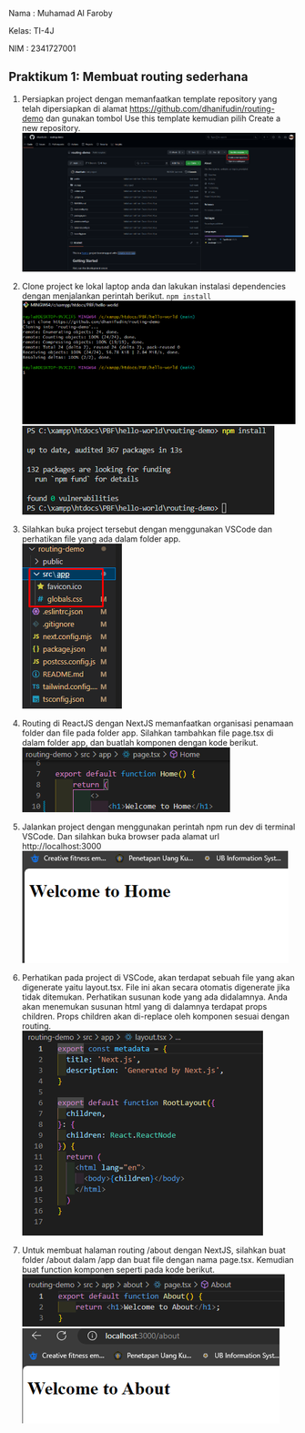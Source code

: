 Nama : Muhamad Al Faroby

Kelas: TI-4J

NIM  : 2341727001

## Praktikum 1: Membuat routing sederhana 

1. Persiapkan project dengan memanfaatkan template repository yang telah dipersiapkan di alamat https://github.com/dhanifudin/routing-demo dan gunakan tombol Use this template kemudian pilih Create a new repository.
    ![1](/routing-demo/images/Screenshot_520.png)

2. Clone project ke lokal laptop anda dan lakukan instalasi dependencies dengan menjalankan perintah berikut. `npm install`
    ![1](/routing-demo/images/Screenshot_499.png)<br>
    ![1](/routing-demo/images/Screenshot_521.png)<br>

3. Silahkan buka project tersebut dengan menggunakan VSCode dan perhatikan file yang ada dalam folder app.<br>
    ![1](/routing-demo/images/Screenshot_500.png)<br>

4. Routing di ReactJS dengan NextJS memanfaatkan organisasi penamaan folder dan file pada folder app. Silahkan tambahkan file page.tsx di dalam folder app, dan buatlah komponen dengan kode berikut.<br>
    ![1](/routing-demo/images/Screenshot_522.png)<br>

5. Jalankan project dengan menggunakan perintah npm run dev di terminal VSCode. Dan silahkan buka browser pada alamat url http://localhost:3000<br>
    ![1](/routing-demo/images/Screenshot_523.png)<br>

6. Perhatikan pada project di VSCode, akan terdapat sebuah file yang akan digenerate yaitu layout.tsx. File ini akan secara otomatis digenerate jika tidak ditemukan. Perhatikan susunan kode yang ada didalamnya. Anda akan menemukan susunan html yang di dalamnya terdapat props children. Props children akan di-replace oleh komponen sesuai dengan routing. <br>
    ![1](/routing-demo/images/Screenshot_524.png)<br>

7. Untuk membuat halaman routing /about dengan NextJS, silahkan buat folder /about dalam /app dan buat file dengan nama page.tsx. Kemudian buat function komponen seperti pada kode berikut.<br>
    ![1](/routing-demo/images/Screenshot_525.png)<br>
    ![1](/routing-demo/images/Screenshot_526.png)<br>
